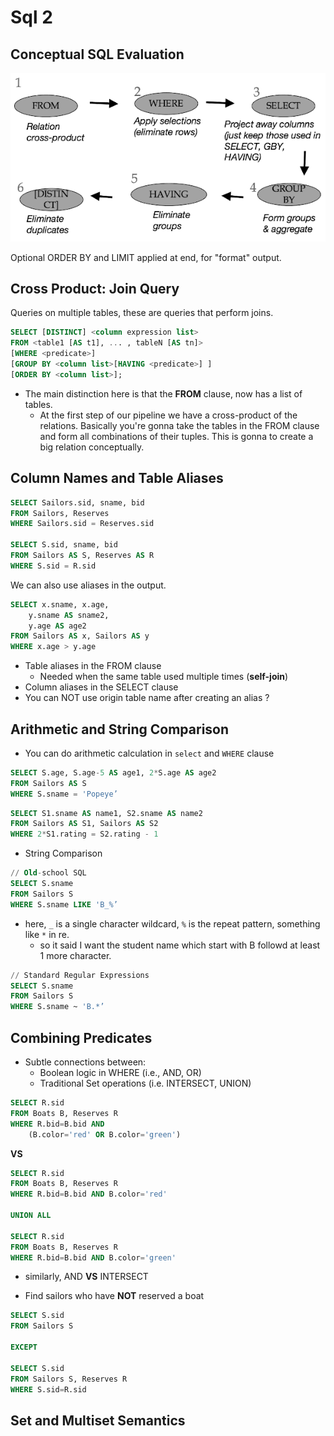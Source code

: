 
# Sql 2

## Conceptual SQL Evaluation

![eval flow](imgs/cs186_sql_flow.png)

Optional ORDER BY and LIMIT applied at end, for "format" output.


## Cross Product: Join Query

Queries on multiple tables, these are queries that perform joins.

```sql
SELECT [DISTINCT] <column expression list>
FROM <table1 [AS t1], ... , tableN [AS tn]>
[WHERE <predicate>]
[GROUP BY <column list>[HAVING <predicate>] ]
[ORDER BY <column list>];
```

- The main distinction here is that the **FROM** clause, now has a list of tables. 
    - At the first step of our pipeline we have a cross-product of the relations. 
    Basically you're gonna take the tables in the FROM clause and form all combinations of their tuples. This is gonna to create a big relation conceptually.


## Column Names and Table Aliases

```sql
SELECT Sailors.sid, sname, bid
FROM Sailors, Reserves
WHERE Sailors.sid = Reserves.sid

SELECT S.sid, sname, bid
FROM Sailors AS S, Reserves AS R
WHERE S.sid = R.sid
```

We can also use aliases in the output.

```sql
SELECT x.sname, x.age,
    y.sname AS sname2,
    y.age AS age2
FROM Sailors AS x, Sailors AS y
WHERE x.age > y.age
```

- Table aliases in the FROM clause
    - Needed when the same table used multiple times (**self-join**)
- Column aliases in the SELECT clause
- You can NOT use origin table name after creating an alias ?


## Arithmetic and String Comparison

- You can do arithmetic calculation in `select` and `WHERE` clause

```sql
SELECT S.age, S.age-5 AS age1, 2*S.age AS age2
FROM Sailors AS S
WHERE S.sname = 'Popeye’
```

```sql
SELECT S1.sname AS name1, S2.sname AS name2
FROM Sailors AS S1, Sailors AS S2
WHERE 2*S1.rating = S2.rating - 1
```

- String Comparison

```sql
// Old-school SQL
SELECT S.sname
FROM Sailors S
WHERE S.sname LIKE 'B_%’
```

- here, `_` is a single character wildcard, `%` is the repeat pattern, something like `*` in re.
    - so it said I want the student name which start with B followd at least 1 more character.


```sql
// Standard Regular Expressions
SELECT S.sname
FROM Sailors S
WHERE S.sname ~ 'B.*’
```

## Combining Predicates

- Subtle connections between:
    - Boolean logic in WHERE (i.e., AND, OR)
    - Traditional Set operations (i.e. INTERSECT, UNION)

```sql
SELECT R.sid
FROM Boats B, Reserves R
WHERE R.bid=B.bid AND
    (B.color='red' OR B.color='green')
```

**VS**

```sql
SELECT R.sid
FROM Boats B, Reserves R
WHERE R.bid=B.bid AND B.color='red'

UNION ALL

SELECT R.sid
FROM Boats B, Reserves R
WHERE R.bid=B.bid AND B.color='green'
```

- similarly, AND **VS** INTERSECT

- Find sailors who have **NOT** reserved a boat

```sql
SELECT S.sid
FROM Sailors S

EXCEPT

SELECT S.sid
FROM Sailors S, Reserves R
WHERE S.sid=R.sid
```

## Set and Multiset Semantics






